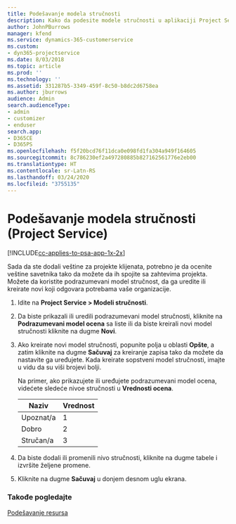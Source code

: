 ```yaml
---
title: Podešavanje modela stručnosti
description: Kako da podesite modele stručnosti u aplikaciji Project Service
author: JohnPBurrows
manager: kfend
ms.service: dynamics-365-customerservice
ms.custom:
- dyn365-projectservice
ms.date: 8/03/2018
ms.topic: article
ms.prod: ''
ms.technology: ''
ms.assetid: 331287b5-3349-459f-8c50-b8dc2d6758ea
ms.author: jburrows
audience: Admin
search.audienceType:
- admin
- customizer
- enduser
search.app:
- D365CE
- D365PS
ms.openlocfilehash: f5f20bcd76f11dca0e098fd1fa304a949f164605
ms.sourcegitcommit: 8c786230ef2a497280885b827162561776e2eb00
ms.translationtype: HT
ms.contentlocale: sr-Latn-RS
ms.lasthandoff: 03/24/2020
ms.locfileid: "3755135"
---
```

# <a name="set-up-proficiency-models-project-service"></a>Podešavanje modela stručnosti (Project Service)

[!INCLUDE[cc-applies-to-psa-app-1x-2x](../includes/cc-applies-to-psa-app-1x-2x.md)]

Sada da ste dodali veštine za projekte klijenata, potrebno je da ocenite veštine savetnika tako da možete da ih spojite sa zahtevima projekta. Možete da koristite podrazumevani model stručnost, da ga uredite ili kreirate novi koji odgovara potrebama vaše organizacije.  
  
1.  Idite na **Project Service > Modeli stručnosti**.  
  
2.  Da biste prikazali ili uredili podrazumevani model stručnosti, kliknite na **Podrazumevani model ocena** sa liste ili da biste kreirali novi model stručnosti kliknite na dugme **Novi**.  
  
3.  Ako kreirate novi model stručnosti, popunite polja u oblasti **Opšte**, a zatim kliknite na dugme **Sačuvaj** za kreiranje zapisa tako da možete da nastavite ga uređujete. Kada kreirate sopstveni model stručnosti, imajte u vidu da su viši brojevi bolji.  
  
     Na primer, ako prikazujete ili uređujete podrazumevani model ocena, videćete sledeće nivoe stručnosti u **Vrednosti ocena**.  
  
    |Naziv|Vrednost|  
    |----------|-----------|  
    |Upoznat/a|1|  
    |Dobro|2|  
    |Stručan/a|3|  
  
4.  Da biste dodali ili promenili nivo stručnosti, kliknite na dugme tabele i izvršite željene promene.  
  
5.  Kliknite na dugme **Sačuvaj** u donjem desnom uglu ekrana.  
  
### <a name="see-also"></a>Takođe pogledajte  
 [Podešavanje resursa](../project-service/set-up-resources.md)

